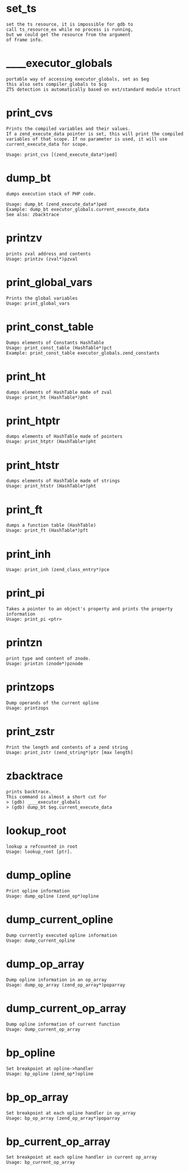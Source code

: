 # set_ts
	set the ts resource, it is impossible for gdb to
	call ts_resource_ex while no process is running,
	but we could get the resource from the argument
	of frame info.

# ____executor_globals
	portable way of accessing executor_globals, set as $eg
	this also sets compiler_globals to $cg
	ZTS detection is automatically based on ext/standard module struct

# print_cvs
	Prints the compiled variables and their values.
	If a zend_execute_data pointer is set, this will print the compiled
	variables of that scope. If no parameter is used, it will use
	current_execute_data for scope.

	Usage: print_cvs [(zend_execute_data*)ped]

# dump_bt
	dumps execution stack of PHP code.

	Usage: dump_bt (zend_execute_data*)ped
	Example: dump_bt executor_globals.current_execute_data
	See also: zbacktrace

# printzv
	prints zval address and contents
	Usage: printzv (zval*)pzval

# print_global_vars
	Prints the global variables
	Usage: print_global_vars

# print_const_table
	Dumps elements of Constants HashTable
	Usage: print_const_table (HashTable*)pct
	Example: print_const_table executor_globals.zend_constants

# print_ht
	dumps elements of HashTable made of zval
	Usage: print_ht (HashTable*)pht

# print_htptr
	dumps elements of HashTable made of pointers
	Usage: print_htptr (HashTable*)pht

# print_htstr
	dumps elements of HashTable made of strings
	Usage: print_htstr (HashTable*)pht

# print_ft
	dumps a function table (HashTable)
	Usage: print_ft (HashTable*)pft

# print_inh
	Usage: print_inh (zend_class_entry*)pce

# print_pi
	Takes a pointer to an object's property and prints the property information
	Usage: print_pi <ptr>

# printzn
	print type and content of znode.
	Usage: printzn (znode*)pznode

# printzops
	Dump operands of the current opline
	Usage: printzops

# print_zstr
	Print the length and contents of a zend string
	Usage: print_zstr (zend_string*)ptr [max length]

# zbacktrace
	prints backtrace.
	This command is almost a short cut for
	> (gdb) ____executor_globals
	> (gdb) dump_bt $eg.current_execute_data

# lookup_root
	lookup a refcounted in root
	Usage: lookup_root [ptr].

# dump_opline
	Print opline information
	Usage: dump_opline (zend_op*)opline

# dump_current_opline
	Dump currently executed opline information
	Usage: dump_current_opline

# dump_op_array
	Dump opline information in an op_array
	Usage: dump_op_array (zend_op_array*)poparray

# dump_current_op_array
	Dump opline information of current function
	Usage: dump_current_op_array

# bp_opline
	Set breakpoint at opline->handler
	Usage: bp_opline (zend_op*)opline

# bp_op_array
	Set breakpoint at each opline handler in op_array
	Usage: bp_op_array (zend_op_array*)poparray

# bp_current_op_array
	Set breakpoint at each opline handler in current op_array
	Usage: bp_current_op_array

